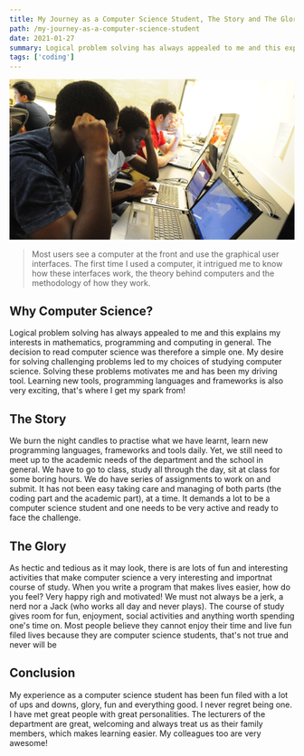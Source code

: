```yaml
---
title: My Journey as a Computer Science Student, The Story and The Glory
path: /my-journey-as-a-computer-science-student
date: 2021-01-27
summary: Logical problem solving has always appealed to me and this explains my interests in mathematics, programming and computing in general. The decision to read computer science was therefore a simple one. My desire for solving challenging problems led to my choices of studying computer science.
tags: ['coding']
---
```


![background](./images/computer-science.jpg)

> Most users see a computer at the front and use the graphical user interfaces. The first time I used a computer, it intrigued me to know how these interfaces work, the theory behind computers and the methodology of how they work.

## Why Computer Science?

Logical problem solving has always appealed to me and this explains my interests in mathematics, programming and computing in general. The decision to read computer science was therefore a simple one. My desire for solving challenging problems led to my choices of studying computer science. Solving these problems motivates me and has been my driving tool. Learning new tools, programming languages and frameworks is also very exciting, that's where I get my spark from!

## The Story

We burn the night candles to practise what we have learnt, learn new programming languages, frameworks and tools daily. Yet, we still need to meet up to the academic needs of the department and the school in general. We have to go to class, study all through the day, sit at class for some boring hours. We do have series of assignments to work on and submit. It has not been easy taking care and managing of both parts (the coding part and the academic part), at a time. It demands a lot to be a computer science student and one needs to be very active and ready to face the challenge.

## The Glory

As hectic and tedious as it may look, there is are lots of fun and interesting activities that make computer science a very interesting and importnat course of study. When you write a program that makes lives easier, how do you feel? Very happy righ and motivated! We must not always be a jerk, a nerd nor a Jack (who works all day and never plays). The course of study gives room for fun, enjoyment, social activities and anything worth spending one's time on. Most people believe they cannot enjoy their time and live fun filed lives because they are computer science students, that's not true and never will be

## Conclusion

My experience as a computer science student has been fun filed with a lot of ups and downs, glory, fun and everything good. I never regret being one. I have met great people with great personalities. The lecturers of the department are great, welcoming and always treat us as their family members, which makes learning easier. My colleagues too are very awesome!
